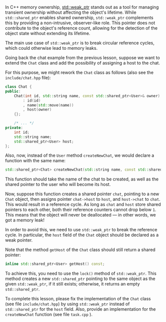 In C++ memory ownership, 
[std::weak_ptr](https://en.cppreference.com/w/cpp/memory/weak_ptr) stands out as a tool 
for managing transient ownership without affecting the object's lifetime. 
While `std::shared_ptr` enables shared ownership, 
`std::weak_ptr` complements this by providing a non-intrusive, observer-like role. 
This pointer does not contribute to the object's reference count, 
allowing for the detection of the object state without extending its lifetime.

The main use case of `std::weak_ptr` is to break circular reference cycles,
which could otherwise lead to memory leaks.

Going back the chat example from the previous lesson,
suppose we want to extend the `Chat` class
and add the possibility of assigning a host to the chat. 

For this purpose, we might rework the `Chat` class as follows
(also see the `include/chat.hpp` file):

```c++
class Chat {
public:
    Chat(int id, std::string name, const std::shared_ptr<User>& owner)
        : id(id)
        , name(std::move(name))
        , host(owner)
    {};

    /* ... */
private:
    int id;
    std::string name;
    std::shared_ptr<User> host;
};
```

Also, now, instead of the `User` method `createNewChat`, 
we would declare a function with the same name:

```c++
std::shared_ptr<Chat> createNewChat(std::string name, const std::shared_ptr<User>& host);
```

This function should take the name of the chat to be created, 
as well as the shared pointer to the user who will become its host.

Now, suppose this function creates a shared pointer `chat`, 
pointing to a new `Chat` object, then assigns pointer `chat->host` to `host`,
and `host->chat` to `chat`.
This would result in a reference cycle.
As long as `chat` and `host` store shared pointers to each other,
both their reference counters cannot drop below `1`.
This means that the object will never be deallocated — 
in other words, we got a memory leak!  

In order to avoid this, we need to use `std::weak_ptr` to break the reference cycle.
In particular, the `host` field of the `Chat` object should be declared as a weak pointer.

Note that the method `getHost` of the `Chat` class should still return 
a shared pointer:

```c++
inline std::shared_ptr<User> getHost() const;
```

To achieve this, you need to use the `lock()` method of `std::weak_ptr`.
This method creates a new `std::shared_ptr` pointing to the same object 
as the given `std::weak_ptr`, if it still exists;
otherwise, it returns an empty `std::shared_ptr`.

To complete this lesson, please fix the implementation of 
the `Chat` class (see file `include/chat.hpp`)
by using `std::weak_ptr` instead of `std::shared_ptr` for the `host` field.
Also, provide an implementation for the `createNewChat` function 
(see file `task.cpp` ).